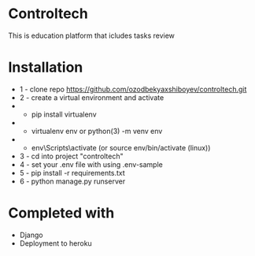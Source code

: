 # Controltech
This is education platform that icludes tasks review <br>


# Installation
* 1 - clone repo https://github.com/ozodbekyaxshiboyev/controltech.git
* 2 - create a virtual environment and activate
*  - pip install virtualenv
*  - virtualenv env or python(3) -m venv env
*  - env\Scripts\activate  (or source env/bin/activate (linux))
* 3 - cd into project "controltech"
* 4 - set your .env file with using .env-sample
* 5 - pip install -r requirements.txt
* 6 - python manage.py runserver


# Completed with
* Django 
* Deployment to heroku

